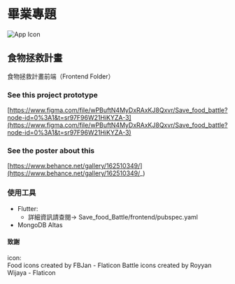 # 畢業專題

![App Icon](https://user-images.githubusercontent.com/55850823/208358365-174986fd-4492-4b4a-907a-b3e287eb1ade.png)

## 食物拯救計畫

食物拯救計畫前端（Frontend Folder）

### See this project prototype
[https://www.figma.com/file/wPBuftN4MyDxRAxKJ8Qxvr/Save_food_battle?node-id=0%3A1&t=sr97F96W21HiKYZA-3](https://www.figma.com/file/wPBuftN4MyDxRAxKJ8Qxvr/Save_food_battle?node-id=0%3A1&t=sr97F96W21HiKYZA-3)

### See the poster about this
[https://www.behance.net/gallery/162510349/](https://www.behance.net/gallery/162510349/_)

### 使用工具

- Flutter:
  - 詳細資訊請查閱-> Save_food_Battle/frontend/pubspec.yaml
- MongoDB Altas

#### 致謝

icon:  
  Food icons created by FBJan - Flaticon
  Battle icons created by Royyan Wijaya - Flaticon
